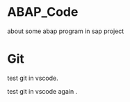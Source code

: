 # ABAP_Code
about some abap program in sap project

# Git 
test git in vscode.

test git in vscode again . 